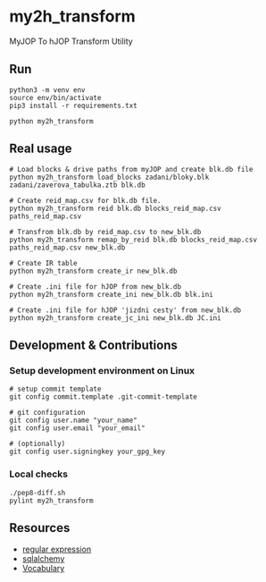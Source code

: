 # my2h_transform
MyJOP To hJOP Transform Utility

## Run

    python3 -m venv env
    source env/bin/activate
    pip3 install -r requirements.txt

    python my2h_transform


## Real usage

    # Load blocks & drive paths from myJOP and create blk.db file
    python my2h_transform load_blocks zadani/bloky.blk zadani/zaverova_tabulka.ztb blk.db

    # Create reid_map.csv for blk.db file.
    python my2h_transform reid blk.db blocks_reid_map.csv paths_reid_map.csv

    # Transfrom blk.db by reid_map.csv to new_blk.db
    python my2h_transform remap_by_reid blk.db blocks_reid_map.csv paths_reid_map.csv new_blk.db

    # Create IR table
    python my2h_transform create_ir new_blk.db

    # Create .ini file for hJOP from new_blk.db
    python my2h_transform create_ini new_blk.db blk.ini

    # Create .ini file for hJOP 'jizdni cesty' from new_blk.db
    python my2h_transform create_jc_ini new_blk.db JC.ini


## Development & Contributions

### Setup development environment on Linux

    # setup commit template
    git config commit.template .git-commit-template

    # git configuration
    git config user.name "your_name"
    git config user.email "your_email"

    # (optionally)
    git config user.signingkey your_gpg_key

### Local checks

    ./pep8-diff.sh
    pylint my2h_transform


## Resources

- [regular expression](https://regexr.com/)
- [sqlalchemy](https://docs.sqlalchemy.org/en/13/)
- [Vocabulary](https://www.fd.cvut.cz/personal/tyfal/str/slovnik/a-c-a.pdf)
